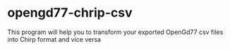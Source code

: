 # opengd77-chrip-csv
This program will help you to transform your exported OpenGd77 csv files into Chirp format and vice versa
